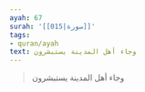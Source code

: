 ```yaml
---
ayah: 67
surah: '[[015|سورة]]'
tags:
- quran/ayah
text: وجاء أهل المدينة يستبشرون
---
```

> وجاء أهل المدينة يستبشرون
